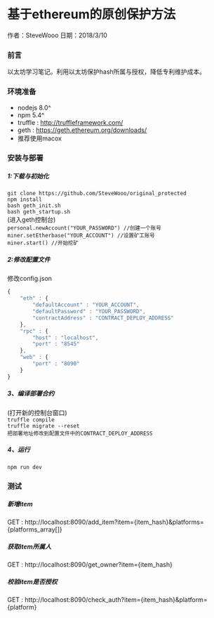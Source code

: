 # 基于ethereum的原创保护方法
作者：SteveWooo
日期：2018/3/10
### 前言
以太坊学习笔记。利用以太坊保护hash所属与授权，降低专利维护成本。

### 环境准备
* nodejs 8.0^
* npm 5.4^
* truffle : http://truffleframework.com/
* geth : https://geth.ethereum.org/downloads/
* 推荐使用macox

### 安装与部署
##### 1:下载与初始化
`
git clone https://github.com/SteveWooo/original_protected
`
</br>
`
npm install
`
</br>
`
bash geth_init.sh 
`
</br>
`
bash geth_startup.sh
`
</br>
(进入geth控制台)
</br>
`
personal.newAccount("YOUR_PASSWORD") //创建一个账号
`
</br>
`
miner.setEtherbase("YOUR_ACCOUNT") //设置矿工账号
`
</br>
`
miner.start() //开始挖矿
`
##### 2:修改配置文件
修改config.json
</br>
```javascript
{
	"eth" : {
		"defaultAccount" : "YOUR_ACCOUNT",
		"defaultPassword" : "YOUR_PASSWORD",
		"contractAddress" : "CONTRACT_DEPLOY_ADDRESS"
	},
	"rpc" : {
		"host" : "localhost",
		"port" : "8545"
	},
	"web" : {
		"port" : "8090"
	}
}
```
##### 3、编译部署合约
(打开新的控制台窗口)
</br>
`
truffle compile
`
</br>
`
truffle migrate --reset
`
</br>
`
把部署地址修改到配置文件中的CONTRACT_DEPLOY_ADDRESS
`
##### 4、运行
`
npm run dev
`
### 测试
##### 新增item
GET : http://localhost:8090/add_item?item={item_hash}&platforms={platforms_array[]}
##### 获取item所属人
GET : http://localhost:8090/get_owner?item={item_hash}
##### 校验item是否授权
GET : http://localhost:8090/check_auth?item={item_hash}&platform={platform}
